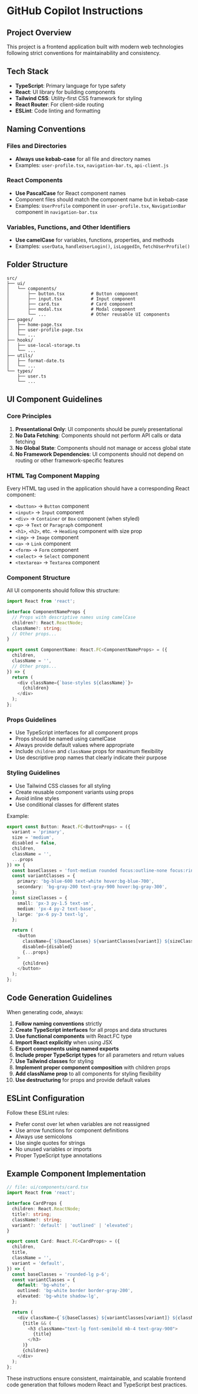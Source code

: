 # GitHub Copilot Instructions

## Project Overview
This project is a frontend application built with modern web technologies following strict conventions for maintainability and consistency.

## Tech Stack
- **TypeScript**: Primary language for type safety
- **React**: UI library for building components
- **Tailwind CSS**: Utility-first CSS framework for styling
- **React Router**: For client-side routing
- **ESLint**: Code linting and formatting

## Naming Conventions

### Files and Directories
- **Always use kebab-case** for all file and directory names
- Examples: `user-profile.tsx`, `navigation-bar.ts`, `api-client.js`

### React Components
- **Use PascalCase** for React component names
- Component files should match the component name but in kebab-case
- Examples: `UserProfile` component in `user-profile.tsx`, `NavigationBar` component in `navigation-bar.tsx`

### Variables, Functions, and Other Identifiers
- **Use camelCase** for variables, functions, properties, and methods
- Examples: `userData`, `handleUserLogin()`, `isLoggedIn`, `fetchUserProfile()`

## Folder Structure

```
src/
├── ui/
│   └── components/
│       ├── button.tsx          # Button component
│       ├── input.tsx           # Input component
│       ├── card.tsx            # Card component
│       ├── modal.tsx           # Modal component
│       └── ...                 # Other reusable UI components
├── pages/
│   ├── home-page.tsx
│   ├── user-profile-page.tsx
│   └── ...
├── hooks/
│   ├── use-local-storage.ts
│   └── ...
├── utils/
│   ├── format-date.ts
│   └── ...
└── types/
    ├── user.ts
    └── ...
```

## UI Component Guidelines

### Core Principles
1. **Presentational Only**: UI components should be purely presentational
2. **No Data Fetching**: Components should not perform API calls or data fetching
3. **No Global State**: Components should not manage or access global state
4. **No Framework Dependencies**: UI components should not depend on routing or other framework-specific features

### HTML Tag Component Mapping
Every HTML tag used in the application should have a corresponding React component:

- `<button>` → `Button` component
- `<input>` → `Input` component
- `<div>` → `Container` or `Box` component (when styled)
- `<p>` → `Text` or `Paragraph` component
- `<h1>`, `<h2>`, etc. → `Heading` component with size prop
- `<img>` → `Image` component
- `<a>` → `Link` component
- `<form>` → `Form` component
- `<select>` → `Select` component
- `<textarea>` → `Textarea` component

### Component Structure
All UI components should follow this structure:

```typescript
import React from 'react';

interface ComponentNameProps {
  // Props with descriptive names using camelCase
  children?: React.ReactNode;
  className?: string;
  // Other props...
}

export const ComponentName: React.FC<ComponentNameProps> = ({
  children,
  className = '',
  // Other props...
}) => {
  return (
    <div className={`base-styles ${className}`}>
      {children}
    </div>
  );
};
```

### Props Guidelines
- Use TypeScript interfaces for all component props
- Props should be named using camelCase
- Always provide default values where appropriate
- Include `children` and `className` props for maximum flexibility
- Use descriptive prop names that clearly indicate their purpose

### Styling Guidelines
- Use Tailwind CSS classes for all styling
- Create reusable component variants using props
- Avoid inline styles
- Use conditional classes for different states

Example:
```typescript
export const Button: React.FC<ButtonProps> = ({
  variant = 'primary',
  size = 'medium',
  disabled = false,
  children,
  className = '',
  ...props
}) => {
  const baseClasses = 'font-medium rounded focus:outline-none focus:ring-2';
  const variantClasses = {
    primary: 'bg-blue-600 text-white hover:bg-blue-700',
    secondary: 'bg-gray-200 text-gray-900 hover:bg-gray-300',
  };
  const sizeClasses = {
    small: 'px-3 py-1.5 text-sm',
    medium: 'px-4 py-2 text-base',
    large: 'px-6 py-3 text-lg',
  };

  return (
    <button
      className={`${baseClasses} ${variantClasses[variant]} ${sizeClasses[size]} ${disabled ? 'opacity-50 cursor-not-allowed' : ''} ${className}`}
      disabled={disabled}
      {...props}
    >
      {children}
    </button>
  );
};
```

## Code Generation Guidelines

When generating code, always:

1. **Follow naming conventions** strictly
2. **Create TypeScript interfaces** for all props and data structures
3. **Use functional components** with React.FC type
4. **Import React explicitly** when using JSX
5. **Export components using named exports**
6. **Include proper TypeScript types** for all parameters and return values
7. **Use Tailwind classes** for styling
8. **Implement proper component composition** with children props
9. **Add className prop** to all components for styling flexibility
10. **Use destructuring** for props and provide default values

## ESLint Configuration
Follow these ESLint rules:
- Prefer const over let when variables are not reassigned
- Use arrow functions for component definitions
- Always use semicolons
- Use single quotes for strings
- No unused variables or imports
- Proper TypeScript type annotations

## Example Component Implementation

```typescript
// file: ui/components/card.tsx
import React from 'react';

interface CardProps {
  children: React.ReactNode;
  title?: string;
  className?: string;
  variant?: 'default' | 'outlined' | 'elevated';
}

export const Card: React.FC<CardProps> = ({
  children,
  title,
  className = '',
  variant = 'default',
}) => {
  const baseClasses = 'rounded-lg p-6';
  const variantClasses = {
    default: 'bg-white',
    outlined: 'bg-white border border-gray-200',
    elevated: 'bg-white shadow-lg',
  };

  return (
    <div className={`${baseClasses} ${variantClasses[variant]} ${className}`}>
      {title && (
        <h3 className="text-lg font-semibold mb-4 text-gray-900">
          {title}
        </h3>
      )}
      {children}
    </div>
  );
};
```

These instructions ensure consistent, maintainable, and scalable frontend code generation that follows modern React and TypeScript best practices.
